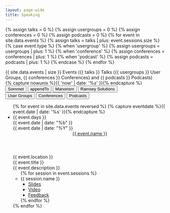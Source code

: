 ```yaml
---
layout: page-wide
title: Speaking
---
```


{% assign talks = 0 %}
{% assign usergroups = 0 %}
{% assign conferences = 0 %}
{% assign podcasts = 0 %}
{% for event in site.data.events %}
	{% assign talks = talks | plus: event.sessions.size %}
	{% case event.type %}
	{% when 'usergroup' %}
		{% assign usergroups = usergroups | plus: 1 %}
	{% when 'conference' %}
		{% assign conferences = conferences | plus: 1 %}
	{% when 'podcast' %}
		{% assign podcasts = podcasts | plus: 1 %}
	{% endcase %}
{% endfor %}

<div><span class="eventSize">{{ site.data.events | size }}</span> Events (<span class="talkSize">{{ talks }}</span> Talks (<span class="userGroupSize">{{ usergroups }}</span> User Groups, <span class="conferenceSize">{{ conferences }}</span> Conferences) and <span class="podcastSize">{{ podcasts }}</span> Podcasts)</div>
{% capture nowunix %}{{ 'now' | date: '%s' }}{% endcapture %}
<div id="eventEmployer" class="ButtonGroup">
  <button type="button" class="ButtonGroup-button" data-value="sommet">Sommet</button>
  <button type="button" class="ButtonGroup-button" data-value="appendto">appendTo</button>
  <button type="button" class="ButtonGroup-button" data-value="manorism">Manorism</button>
  <button type="button" class="ButtonGroup-button" data-value="lampo">Ramsey Solutions</button>
</div>
<div id="eventType" class="ButtonGroup">
  <button type="button" class="ButtonGroup-button" data-value="usergroup">User Groups</button>
  <button type="button" class="ButtonGroup-button" data-value="conference">Conferences</button>
  <button type="button" class="ButtonGroup-button" data-value="podcast">Podcasts</button>
</div>
<ul class="Events">
{% for event in site.data.events reversed %}
	{% capture eventdate %}{{ event.date | date: '%s' }}{% endcapture %}
  <li class="Event {% if nowunix < eventdate %}Event--upcoming{% endif %}" data-date="{{ event.date }}" data-employer="{{event.employer}}" data-type="{{ event.type }}">
		<div class="Event-date Date">
			<div class="Date-day">{{ event.days }}</div>
			<div class="Date-summary">
				<div class="Date-month">{{ event.date | date: "%b" }}</div>
				<div class="Date-year">{{ event.date | date: "%Y" }}</div>
			</div>
		</div>
		<header class="Event-name">
			<a href="{{ event.url }}" target="_blank">{{ event.name }}</a>
		</header>
		<div class="Event-location">{{ event.location }}</div>
		<div class="Event-title">{{ event.title }}</div>
		<div class="Event-description">{{ event.description }}</div>
		<ul class="Sessions">
		{% for session in event.sessions %}
			<li class="Session">
				<div class="Session-name">{{ session.name }}</div>
				<ul class="Session-links">
					<li class="Session-link {% if session.slides == empty %}Session-link--unavailable{% endif %}"><a href="{{ session.slides }}" target="_blank">Slides</a></li>
					<li class="Session-link {% if session.video == empty %}Session-link--unavailable{% endif %}"><a href="{{ session.video }}" target="_blank">Video</a></li>
					<li class="Session-link {% if session.feedback == empty %}Session-link--unavailable{% endif %}"><a href="{{ session.feedback }}" target="_blank">Feedback</a></li>
				</ul>
			</li>
		{% endfor %}
		</ul>
	</li>
{% endfor %}
</ul>

<!--
* [Prototyping and Unit Testing](/talks/prototyping-unit-testing/builder)
* [Six Things Every jQuery Developer Should Know](/talks/six-things)
* [Introduction to Backbone.js](/talks/intro-to-backbonejs)
* [What is HTML5 and CSS3?](/talks/html5-and-css3)
* [Good JavaScript Habits](/talks/good-js-practices)
* [Fixing Common JavaScript Bugs](/talks/fixing-common-javascript-bugs)
* [Exterminating Common jQuery Bugs](/talks/find-jquery-bugs)
* [Angry Birds of JavaScript](/talks/angry-birds-javascript)
* [Extending Your jQuery App with AmplifyJS](/talks/amplifyjs)
* [Grunt-ify Your Front-End Development](/talks/gruntify-fed)
* [How to Pick Good JavaScript Libraries](/talks/good-js-libs)
-->
